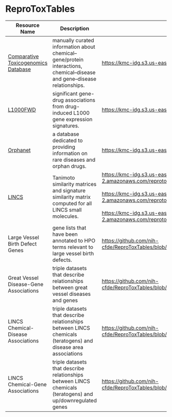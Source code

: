 # ReproToxTables

| Resource Name | Description | STRIDES Access URL | Key Entities | Contributor
|-|-|-|-|-|
| [Comparative Toxicogenomics Database](https://ctdbase.org/) | manually curated information about chemical–gene/protein interactions, chemical–disease and gene–disease relationships. | https://kmc-idg.s3.us-east-2.amazonaws.com/reprotox/CTD.zip | diseases, genes, chemicals | Eryk Kropiwnicki, LINCS |
| [L1000FWD](https://maayanlab.cloud/L1000FWD/) | significant gene-drug associations from drug-induced L1000 gene expression signatures. | https://kmc-idg.s3.us-east-2.amazonaws.com/reprotox/LINCS.zip | genes, chemicals | Eryk Kropiwnicki, LINCS |
| [Orphanet](http://www.orphadata.org/cgi-bin/index.php) | a database dedicated to providing information on rare diseases and orphan drugs. | https://kmc-idg.s3.us-east-2.amazonaws.com/reprotox/Orpha.zip | diseases, chemicals | Eryk Kropiwnicki, LINCS |
|  [LINCS](https://clue.io/data) | Tanimoto similarity matrices  and signature similarity matrix computed for all LINCS small molecules. | https://kmc-idg.s3.us-east-2.amazonaws.com/reprotox/LINCS_chemicals_ECFP4_similarity_matrix.h5<br><br>https://kmc-idg.s3.us-east-2.amazonaws.com/reprotox/LINCS_chemicals_ECFP6_similarity_matrix.h5<br><br>https://kmc-idg.s3.us-east-2.amazonaws.com/reprotox/LINCS_chemicals_signature_similarity.h5| genes, chemicals | Eryk Kropiwnicki, LINCS |
| Large Vessel Birth Defect Genes | gene lists that have been annotated to HPO terms relevant to large vessel birth defects. | https://github.com/nih-cfde/ReproToxTables/blob/main/Great_Vessel_Associated_Diseases_v1.xlsx | genes | KidsFirst |
| Great Vessel Disease-Gene Associations | triple datasets that describe relationships between great vessel diseases and genes | https://github.com/nih-cfde/ReproToxTables/blob/main/Great_vessel_disease_gene_associations/ | diseases, genes | KidsFirst |
| LINCS Chemical-Disease Associations | triple datasets that describe relationships between LINCS chemicals (teratogens) and disease area associations | https://github.com/nih-cfde/ReproToxTables/blob/main/LINCS_chemical_disease_area_associations/ | chemicals, diseases | IDG/Leadscope |
| LINCS Chemical-Gene Associations | triple datasets that describe relationships between LINCS chemicals (teratogens) and up/downregulated genes | https://github.com/nih-cfde/ReproToxTables/blob/main/LINCS_chemical_gene_associations/ | chemicals, genes | LINCS |

